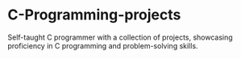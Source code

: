# C-Programming-projects
Self-taught C programmer with a collection of projects, showcasing proficiency in C programming and problem-solving skills.
